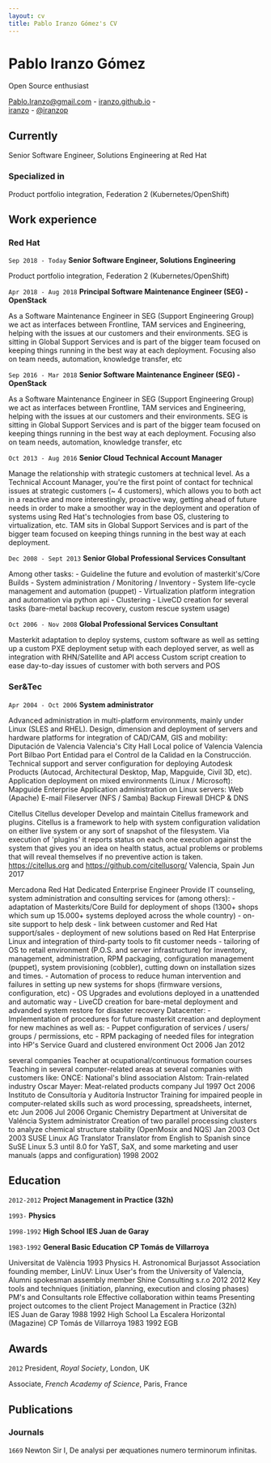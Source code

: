 ```yaml
---
layout: cv
title: Pablo Iranzo Gómez's CV
---
```

# Pablo Iranzo Gómez
Open Source enthusiast

<div id="webaddress">
<a href="mailto:Pablo.Iranzo@gmail.com">Pablo.Iranzo@gmail.com</a> - <a href="https://iranzo.github.io"><i class="fas fa-home"></i>iranzo.github.io</a> - 
  <br/>
  <a href="https://github.com/iranzo"><i class="fab fa-github"></i>iranzo</a> - <a href="https://twitter.com/iranzop"><i class="fab fa-twitter"></i>@iranzop</a>
</div>

## Currently

Senior Software Engineer, Solutions Engineering at Red Hat

### Specialized in

Product portfolio integration, Federation 2 (Kubernetes/OpenShift)

## Work experience

### Red Hat
`Sep 2018 - Today`
__<span class="fl-redhat"></span> Senior Software Engineer, Solutions Engineering__

Product portfolio integration, Federation 2 (Kubernetes/OpenShift)

`Apr 2018 - Aug 2018`
__Principal Software Maintenance Engineer (SEG) - OpenStack__

As a Software Maintenance Engineer in SEG (Support Engineering Group) we act as interfaces between Frontline, TAM services and Engineering, helping with the issues at our customers and their environments.  SEG is sitting in Global Support Services and is part of the bigger team focused on keeping things running in the best way at each deployment. Focusing also on team needs, automation, knowledge transfer, etc


`Sep 2016 - Mar 2018`
__Senior Software Maintenance Engineer (SEG) - OpenStack__

As a Software Maintenance Engineer in SEG (Support Engineering Group) we act as interfaces between Frontline, TAM services and Engineering, helping with the issues at our customers and their environments.  SEG is sitting in Global Support Services and is part of the bigger team focused on keeping things running in the best way at each deployment. Focusing also on team needs, automation, knowledge transfer, etc

`Oct 2013 - Aug 2016`
__Senior Cloud Technical Account Manager__

Manage the relationship with strategic customers at technical level.  As a Technical Account Manager, you're the first point of contact for technical issues at strategic customers (~ 4 customers), which allows you to both act in a reactive and more interestingly, proactive way, getting ahead of future needs in order to make a smoother way in the deployment and operation of systems using Red Hat's technologies from base OS, clustering to virtualization, etc.  TAM sits in Global Support Services and is part of the bigger team focused on keeping things running in the best way at each deployment.

`Dec 2008 - Sept 2013`
__Senior Global  Professional Services Consultant__

Among other tasks: - Guideline the future and evolution of masterkit's/Core Builds - System administration / Monitoring / Inventory - System life-cycle management and automation (puppet) - Virtualization platform integration and automation via python api - Clustering - LiveCD creation for several tasks (bare-metal backup recovery, custom rescue system usage)

`Oct 2006 - Nov 2008`
__Global Professional Services Consultant__

Masterkit adaptation to deploy systems, custom software as well as setting up a custom PXE deployment setup with each deployed server, as well as integration with RHN/Satellite and API access  Custom script creation to ease day-to-day issues of customer with both servers and POS

### Ser&Tec
`Apr 2004 - Oct 2006`
__System administrator__

Advanced administration in multi-platform environments, mainly under Linux (SLES and RHEL). Design, dimension and deployment of servers and hardware platforms for integration of CAD/CAM, GIS and mobility: Diputación de Valencia Valencia's City Hall Local police of Valencia Valencia Port Bilbao Port Entidad para el Control de la Calidad en la Construcción.  Technical support and server configuration for deploying Autodesk Products (Autocad, Architectural Desktop, Map, Mapguide, Civil 3D, etc). Application deployment on mixed environments (Linux / Microsoft): Mapguide Enterprise  Application administration on Linux servers: Web (Apache) E-mail Fileserver (NFS / Samba) Backup Firewall DHCP & DNS


Citellus	Citellus developer	Develop and maintain Citellus framework and plugins.   Citellus is a framework to help with system configuration validation on either live system or any sort of snapshot of the filesystem.  Via execution of 'plugins' it reports status on each one execution against the system that gives you an idea on health status, actual problems or problems that will reveal themselves if no preventive action is taken.  https://citellus.org and https://github.com/citellusorg/	Valencia, Spain	Jun 2017	


Mercadona	Red Hat Dedicated Enterprise Engineer	Provide IT counseling, system administration and consulting services for (among others): - adaptation of Masterkits/Core Build for deployment of shops (1300+ shops which sum up 15.000+ systems deployed across the whole country) - on-site support to help desk - link between customer and Red Hat support/sales - deployment of new solutions based on Red Hat Enterprise Linux and integration of third-party tools to fit customer needs - tailoring of OS to retail environment (P.O.S. and server infrastructure) for inventory, management, administration, RPM packaging, configuration management (puppet), system provisioning (cobbler), cutting down on installation sizes and times. - Automation of process to reduce human intervention and failures in setting up new systems for shops (firmware versions, configuration, etc) - OS Upgrades and evolutions deployed in a unattended and automatic way - LiveCD creation for bare-metal deployment and advanded system restore for disaster recovery  Datacenter: - Implementation of procedures for future masterkit creation and deployment for new machines as well as: - Puppet configuration of services / users/ groups / permissions, etc - RPM packaging of needed files for integration into HP's Service Guard and clustered environment		Oct 2006	Jan 2012

several companies	Teacher at ocupational/continuous formation courses	Teaching in several computer-related areas at several companies with customers like:  ONCE: National's blind association Alstom: Train-related industry Oscar Mayer: Meat-related products company		Jul 1997	Oct 2006
Instituto de Consultoría y Auditoría	Instructor	Training for impaired people in computer-related skills such as word processing, spreadsheets, internet, etc		Jun 2006	Jul 2006
Organic Chemistry Department at Universitat de Valéncia	System administrator	Creation of two parallel processing clusters to analyze chemical structure stability (OpenMosix and NQS)		Jan 2003	Oct 2003
SUSE Linux AG	Translator	Translator from English to Spanish since SuSE Linux 5.3 until 8.0 for YaST, SaX, and some marketing and user manuals (apps and configuration)		1998	2002

## Education


`2012-2012`
__Project Management in Practice (32h)__ 


`1993-`
__Physics__

`1998-1992`
__High School__ **IES Juan de Garay**

`1983-1992`
__General Basic Education__ **CP Tomás de Villarroya**

Universitat de València	1993			Physics	H. Astronomical Burjassot Association founding member, LinUV: Linux User's from the University of Valencia,  Alumni spokesman assembly member
Shine Consulting s.r.o	2012	2012	Key tools and techniques (initiation, planning, execution and closing phases) PM's and Consultants role Effective collaboration within teams Presenting project outcomes to the client	Project Management in Practice (32h)	
IES Juan de Garay	1988	1992		High School	La Escalera Horizontal (Magazine)
CP Tomás de Villarroya	1983	1992		EGB	



## Awards

`2012`
President, *Royal Society*, London, UK

Associate, *French Academy of Science*, Paris, France



## Publications

<!-- A list is also available [online](http://scholar.google.co.uk/citations?user=LTOTl0YAAAAJ) -->

### Journals

`1669`
Newton Sir I, De analysi per æquationes numero terminorum infinitas. 


<!-- ### Footer

Last updated: May 2013 -->
